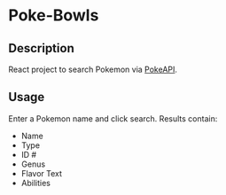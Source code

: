 # Poke-Bowls
## Description
React project to search Pokemon via [PokeAPI](https://pokeapi.co/).
## Usage
Enter a Pokemon name and click search.
Results contain:
* Name 
* Type 
* ID # 
* Genus
* Flavor Text
* Abilities